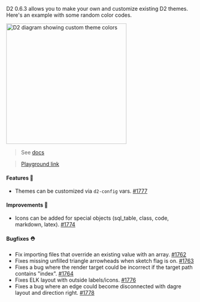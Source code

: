 D2 0.6.3 allows you to make your own and customize existing D2 themes. Here's an example with some random color codes.

<img width="321" alt="D2 diagram showing custom theme colors" src="https://github.com/terrastruct/d2/assets/3120367/106fbb18-4650-44ac-bb66-359ef99dca3b" />

> See [docs](https://d2lang.com/tour/themes/#special-themes)

> [Playground link](https://play.d2lang.com/?script=rJLNjqM6EIX3fopS7joo4S8KVxqJBHiNkYVrwIpjW7aTTNTi3UcGDEn3SL2ZBQt_Ltepc4o7NbaADwLA4m2r5C_eTUcA1-MVt-qOxnCGNmCA076AzX9xfaiSeBNY7Fmen055ubDEszKr8vKwsNSzc1bvy2xhmWd1XtfH88Jyz5qmyY7VhsywLEeVXZUeyv1mgWPLNC6zJlvh2PO4O5fNcX0_qTdpmiT5UjrJN825qmY7A_HfQCS6hzKXyXmLQoBTDzQhCUsdCsHdaza2pxoLsE4ZZD8ZdTRcuKfA6HoTjmuBBThzw1lsSttQaa_cOTTkU3fY_ni9LsCiZP-wZpxAScElglbGURH83HgBH7OlHn_TTskhPPDeQBvVorVqzcQpQzv8Ekj7FFwyNN-nMbdf445eZvYW3oWjRVH3SiII1VkyEHKzYVHzBBqNVZIAPDhzfQH7ZBfqfNd519Hrmq_0gtBSIb5UvaUV-Zho6-eZBEdz1hl1wS2jti8g8VJUc7Bo7t-1YtxqQZ-f6r2xyQW3jkynsBtNO_z_r6EOJPzF0XtuvuUqQP4EAAD__w%3D%3D&layout=elk&theme=1&)

#### Features 🚀

- Themes can be customized via `d2-config` vars. [#1777](https://github.com/terrastruct/d2/pull/1777)

#### Improvements 🧹

- Icons can be added for special objects (sql_table, class, code, markdown, latex). [#1774](https://github.com/terrastruct/d2/pull/1774)

#### Bugfixes ⛑️

- Fix importing files that override an existing value with an array. [#1762](https://github.com/terrastruct/d2/pull/1762)
- Fixes missing unfilled triangle arrowheads when sketch flag is on. [#1763](https://github.com/terrastruct/d2/pull/1763)
- Fixes a bug where the render target could be incorrect if the target path contains "index". [#1764](https://github.com/terrastruct/d2/pull/1764)
- Fixes ELK layout with outside labels/icons. [#1776](https://github.com/terrastruct/d2/pull/1776)
- Fixes a bug where an edge could become disconnected with dagre layout and direction right. [#1778](https://github.com/terrastruct/d2/pull/1778)
